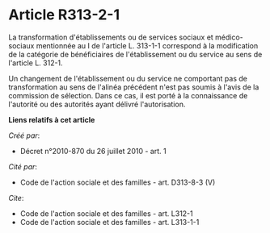 # Article R313-2-1

La transformation d'établissements ou de services sociaux et médico-sociaux mentionnée au I de l'article L. 313-1-1
correspond à la modification de la catégorie de bénéficiaires de l'établissement ou du service au sens de l'article L. 312-1.

Un changement de l'établissement ou du service ne comportant pas de transformation au sens de l'alinéa précédent n'est pas
soumis à l'avis de la commission de sélection. Dans ce cas, il est porté à la connaissance de l'autorité ou des autorités
ayant délivré l'autorisation.

**Liens relatifs à cet article**

_Créé par_:

  - Décret n°2010-870 du 26 juillet 2010 - art. 1

_Cité par_:

  - Code de l'action sociale et des familles - art. D313-8-3 (V)

_Cite_:

  - Code de l'action sociale et des familles - art. L312-1
  - Code de l'action sociale et des familles - art. L313-1-1
